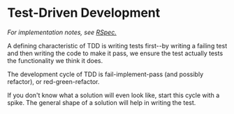 # Test-Driven Development

_For implementation notes, see [RSpec.](https://github.com/brettshollenberger/ruby_wiki/blob/master/RSpec.md)_

A defining characteristic of TDD is writing tests first--by writing a failing test and then writing the code to make it pass, we ensure the test actually tests the functionality we think it does. 

The development cycle of TDD is fail-implement-pass (and possibly refactor), or red-green-refactor.

If you don't know what a solution will even look like, start this cycle with a spike. The general shape of a solution will help in writing the test.